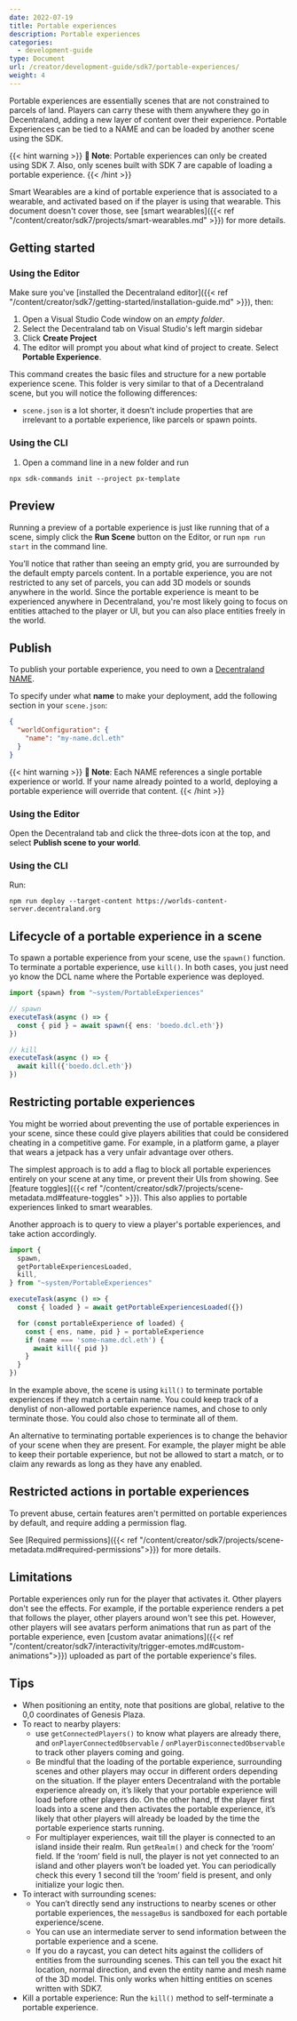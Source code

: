 ```yaml
---
date: 2022-07-19
title: Portable experiences
description: Portable experiences
categories:
  - development-guide
type: Document
url: /creator/development-guide/sdk7/portable-experiences/
weight: 4
---
```


Portable experiences are essentially scenes that are not constrained to parcels of land. Players can carry these with them anywhere they go in Decentraland, adding a new layer of content over their experience.
Portable Experiences can be tied to a NAME and can be loaded by another scene using the SDK.

{{< hint warning >}}
**📔 Note**: Portable experiences can only be created using SDK 7. Also, only scenes built with SDK 7 are capable of loading a portable experience.
{{< /hint >}}

Smart Wearables are a kind of portable experience that is associated to a wearable, and activated based on if the player is using that wearable. This document doesn't cover those, see [smart wearables]({{< ref "/content/creator/sdk7/projects/smart-wearables.md" >}}) for more details.

## Getting started

### Using the Editor

Make sure you've [installed the Decentraland editor]({{< ref "/content/creator/sdk7/getting-started/installation-guide.md" >}}), then:

1. Open a Visual Studio Code window on an _empty folder_.
2. Select the Decentraland tab on Visual Studio's left margin sidebar
3. Click **Create Project**
4. The editor will prompt you about what kind of project to create. Select **Portable Experience**.

This command creates the basic files and structure for a new portable experience scene. This folder is very similar to that of a Decentraland scene, but you will notice the following differences:

- `scene.json` is a lot shorter, it doesn’t include properties that are irrelevant to a portable experience, like parcels or spawn points.

### Using the CLI

1. Open a command line in a new folder and run

`npx sdk-commands init --project px-template`

## Preview

Running a preview of a portable experience is just like running that of a scene, simply click the **Run Scene** button on the Editor, or run `npm run start` in the command line.

You’ll notice that rather than seeing an empty grid, you are surrounded by the default empty parcels content. In a portable experience, you are not restricted to any set of parcels, you can add 3D models or sounds anywhere in the world. Since the portable experience is meant to be experienced anywhere in Decentraland, you're most likely going to focus on entities attached to the player or UI, but you can also place entities freely in the world.

## Publish

To publish your portable experience, you need to own a [Decentraland NAME](https://builder.decentraland.org/names).

To specify under what **name** to make your deployment, add the following section in your `scene.json`:

```json
{
  "worldConfiguration": {
    "name": "my-name.dcl.eth"
  }
}
```

{{< hint warning >}}
**📔 Note**: Each NAME references a single portable experience or world. If your name already pointed to a world, deploying a portable experience will override that content.
{{< /hint >}}

### Using the Editor

Open the Decentraland tab and click the three-dots icon at the top, and select **Publish scene to your world**.

### Using the CLI

Run:
```
npm run deploy --target-content https://worlds-content-server.decentraland.org
```

## Lifecycle of a portable experience in a scene

To spawn a portable experience from your scene, use the `spawn()` function. To terminate a portable experience, use `kill()`. In both cases, you just need yo know the DCL name where the Portable experience was deployed.

```ts
import {spawn} from "~system/PortableExperiences"

// spawn
executeTask(async () => {
  const { pid } = await spawn({ ens: 'boedo.dcl.eth'})
})

// kill
executeTask(async () => {
  await kill({'boedo.dcl.eth'})
})
```

## Restricting portable experiences

You might be worried about preventing the use of portable experiences in your scene, since these could give players abilities that could be considered cheating in a competitive game. For example, in a platform game, a player that wears a jetpack has a very unfair advantage over others.

The simplest approach is to add a flag to block all portable experiences entirely on your scene at any time, or prevent their UIs from showing. See [feature toggles]({{< ref "/content/creator/sdk7/projects/scene-metadata.md#feature-toggles" >}}). This also applies to portable experiences linked to smart wearables.

Another approach is to query to view a player's portable experiences, and take action accordingly.

```ts
import {
  spawn,
  getPortableExperiencesLoaded,
  kill,
} from "~system/PortableExperiences"

executeTask(async () => {
  const { loaded } = await getPortableExperiencesLoaded({})

  for (const portableExperience of loaded) {
    const { ens, name, pid } = portableExperience
    if (name === 'some-name.dcl.eth') {
      await kill({ pid })
    }
  }
})
```

In the example above, the scene is using `kill()` to terminate portable experiences if they match a certain name. You could keep track of a denylist of non-allowed portable experience names, and chose to only terminate those. You could also chose to terminate all of them.

An alternative to terminating portable experiences is to change the behavior of your scene when they are present. For example, the player might be able to keep their portable experience, but not be allowed to start a match, or to claim any rewards as long as they have any enabled.

## Restricted actions in portable experiences

To prevent abuse, certain features aren't permitted on portable experiences by default, and require adding a permission flag.

See [Required permissions]({{< ref "/content/creator/sdk7/projects/scene-metadata.md#required-permissions">}}) for more details.

## Limitations

Portable experiences only run for the player that activates it. Other players don't see the effects. For example, if the portable experience renders a pet that follows the player, other players around won't see this pet. However, other players will see avatars perform animations that run as part of the portable experience, even [custom avatar animations]({{< ref "/content/creator/sdk7/interactivity/trigger-emotes.md#custom-animations">}}) uploaded as part of the portable experience's files.

## Tips

- When positioning an entity, note that positions are global, relative to the 0,0 coordinates of Genesis Plaza.
- To react to nearby players:
  - use `getConnectedPlayers()` to know what players are already there, and `onPlayerConnectedObservable` / `onPlayerDisconnectedObservable` to track other players coming and going.
  - Be mindful that the loading of the portable experience, surrounding scenes and other players may occur in different orders depending on the situation. If the player enters Decentraland with the portable experience already on, it’s likely that your portable experience will load before other players do. On the other hand, tf the player first loads into a scene and then activates the portable experience, it’s likely that other players will already be loaded by the time the portable experience starts running.
  - For multiplayer experiences, wait till the player is connected to an island inside their realm. Run `getRealm()` and check for the ‘room’ field. If the ‘room’ field is null, the player is not yet connected to an island and other players won’t be loaded yet. You can periodically check this every 1 second till the ‘room’ field is present, and only initialize your logic then.
- To interact with surrounding scenes:
  - You can’t directly send any instructions to nearby scenes or other portable experiences, the `messageBus` is sandboxed for each portable experience/scene.
  - You can use an intermediate server to send information between the portable experience and a scene.
  - If you do a raycast, you can detect hits against the colliders of entities from the surrounding scenes. This can tell you the exact hit location, normal direction, and even the entity name and mesh name of the 3D model. This only works when hitting entities on scenes written with SDK7.
- Kill a portable experience: Run the `kill()` method to self-terminate a portable experience.
